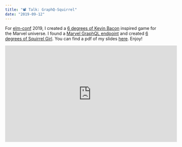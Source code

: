 ```yaml
---
title: "📽 Talk: GraphQ-Squirrel"
date: "2019-09-12"
---
```


For [elm-conf](https://elm-conf.com) 2019, I created a [6 degrees of Kevin Bacon](https://en.wikipedia.org/wiki/Six_Degrees_of_Kevin_Bacon) inspired game for the Marvel universe. I found a [Marvel GraphQL endpoint](https://github.com/Novvum/MarvelQL) and created [6 degrees of Squirrel Girl](https://github.com/glitteringkatie/squirrel-degrees). You can find a pdf of my slides [here](./graphqsquirrel.pdf). Enjoy!

<iframe
  width="560"
  height="315"
  src="https://www.youtube.com/embed/XgA-nn-BL4M"
  title='"GraphQSquirrel" by Katie Hughes'
  allow="accelerometer; autoplay; encrypted-media; gyroscope; picture-in-picture"
  frameBorder="0"
  webkitallowfullscreen="true"
  mozallowfullscreen="true"
  allowFullScreen
/>

